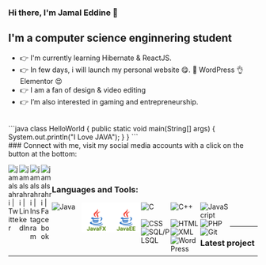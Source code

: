 ### Hi there, I'm Jamal Eddine 👋

## I'm a computer science enginnering student

- 👉 I'm currently learning Hibernate & ReactJS.
- 👉 In few days, i will launch my personal website 😋. 👊 WordPress 👌 Elementor 😍
- 👉 I am a fan of design & video editing
- 👉 I’m also interested in gaming and entrepreneurship.
<br/>
```java
class HelloWorld {
    public static void main(String[] args) {
        System.out.println("I Love JAVA"); 
    }
}
```
<br/>
### Connect with me, visit my social media accounts with a click on the button at the bottom:

[<img align="left" alt="jamalsahri | Twitter" width="22px" src="https://img.icons8.com/nolan/64/twitter.png" />][twitter]
[<img align="left" alt="jamalsahri | LinkedIn" width="22px" src="https://img.icons8.com/nolan/64/linkedin.png" />][linkedin]
[<img align="left" alt="jamalsahri | Instagram" width="22px" src="https://img.icons8.com/nolan/64/instagram-new.png" />][instagram]
[<img align="left" alt="jamalsahri | Facebook" width="22px" src="https://img.icons8.com/nolan/64/facebook-new.png" />][facebook]

<br />

### Languages and Tools:

[<img align="left" alt="Java" width="60px" src="https://img.icons8.com/color/48/000000/java-coffee-cup-logo.png" />][java]
[<img align="left" alt="JavaFX" width="60px" src="javafx96.svg" />][java]
[<img align="left" alt="JavaEE96" width="60px" src="j2ee96.svg" />][javaee]
[<img align="left" alt="C" width="60px" src="https://img.icons8.com/color/48/000000/c-programming.png" />][c]
[<img align="left" alt="C++" width="60px" src="https://img.icons8.com/color/48/000000/c-plus-plus-logo.png" />][cplusplus]
[<img align="left" alt="JavaScript" width="60px" src="https://img.icons8.com/color/48/000000/javascript.png" />][javascript]
[<img align="left" alt="CSS" width="60px" src="https://img.icons8.com/color/48/000000/css3.png" />][css]
[<img align="left" alt="HTML" width="60px" src="https://img.icons8.com/color/48/000000/html-5.png" />][html]
[<img align="left" alt="PHP" width="60px" src="https://img.icons8.com/color/48/000000/php.png" />][php]
[<img align="left" alt="SQL/PLSQL" width="60px" src="https://img.icons8.com/nolan/64/sql.png" />][sql]
[<img align="left" alt="XML" width="60px" src="https://img.icons8.com/nolan/64/xml.png" />][xml]
[<img align="left" alt="Git" width="60px" src="https://img.icons8.com/color/48/000000/git.png" />][git]
[<img align="left" alt="WordPress" width="60px" src="https://img.icons8.com/nolan/64/wordpress.png" />][wordpress]




<br />
<br />

---

### Latest project

<!-- YOUTUBE:START -->
<!-- YOUTUBE:END -->


---


[linkedin]: https://www.linkedin.com/in/jamal-eddine-sahri/
[twitter]: https://twitter.com/jamalsahri1
[instagram]: https://www.instagram.com/jamal.sahri/?hl=fr
[facebook]: https://www.facebook.com/jamal.sahri.90


[java]: https://icons8.com/icon/13679/java
[javaee]: https://icons8.com/icon/13679/java
[javafx]: https://icons8.com/icon/13679/java
[c]: https://icons8.com/icon/40670/c-programming
[cplusplus]: https://icons8.com/icon/40669/c++
[javascript]: https://icons8.com/icon/108784/javascript
[css]: https://icons8.com/icon/21278/css3
[html]: https://icons8.com/icon/20909/html-5
[php]: https://icons8.com/icon/13460/php
[sql]: https://icons8.com/icon/59952/sql
[xml]: https://icons8.com/icon/56039/xml
[git]: https://icons8.com/icon/20906/git
[wordpress]: https://icons8.com/icon/KU6B9rHO21qL/wordpress